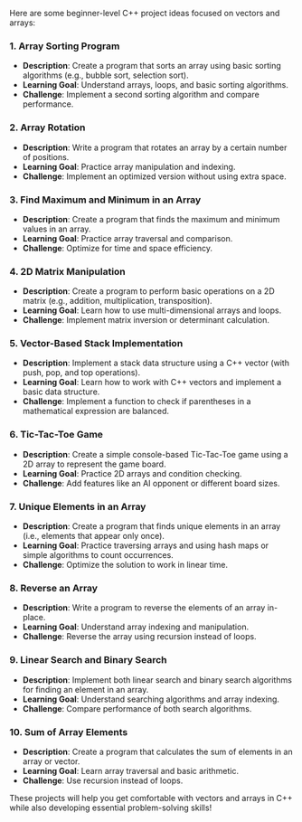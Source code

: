 Here are some beginner-level C++ project ideas focused on vectors and arrays:

### 1. **Array Sorting Program**
   - **Description**: Create a program that sorts an array using basic sorting algorithms (e.g., bubble sort, selection sort).
   - **Learning Goal**: Understand arrays, loops, and basic sorting algorithms.
   - **Challenge**: Implement a second sorting algorithm and compare performance.

### 2. **Array Rotation**
   - **Description**: Write a program that rotates an array by a certain number of positions.
   - **Learning Goal**: Practice array manipulation and indexing.
   - **Challenge**: Implement an optimized version without using extra space.

### 3. **Find Maximum and Minimum in an Array**
   - **Description**: Create a program that finds the maximum and minimum values in an array.
   - **Learning Goal**: Practice array traversal and comparison.
   - **Challenge**: Optimize for time and space efficiency.

### 4. **2D Matrix Manipulation**
   - **Description**: Create a program to perform basic operations on a 2D matrix (e.g., addition, multiplication, transposition).
   - **Learning Goal**: Learn how to use multi-dimensional arrays and loops.
   - **Challenge**: Implement matrix inversion or determinant calculation.

### 5. **Vector-Based Stack Implementation**
   - **Description**: Implement a stack data structure using a C++ vector (with push, pop, and top operations).
   - **Learning Goal**: Learn how to work with C++ vectors and implement a basic data structure.
   - **Challenge**: Implement a function to check if parentheses in a mathematical expression are balanced.

### 6. **Tic-Tac-Toe Game**
   - **Description**: Create a simple console-based Tic-Tac-Toe game using a 2D array to represent the game board.
   - **Learning Goal**: Practice 2D arrays and condition checking.
   - **Challenge**: Add features like an AI opponent or different board sizes.

### 7. **Unique Elements in an Array**
   - **Description**: Create a program that finds unique elements in an array (i.e., elements that appear only once).
   - **Learning Goal**: Practice traversing arrays and using hash maps or simple algorithms to count occurrences.
   - **Challenge**: Optimize the solution to work in linear time.

### 8. **Reverse an Array**
   - **Description**: Write a program to reverse the elements of an array in-place.
   - **Learning Goal**: Understand array indexing and manipulation.
   - **Challenge**: Reverse the array using recursion instead of loops.

### 9. **Linear Search and Binary Search**
   - **Description**: Implement both linear search and binary search algorithms for finding an element in an array.
   - **Learning Goal**: Understand searching algorithms and array indexing.
   - **Challenge**: Compare performance of both search algorithms.

### 10. **Sum of Array Elements**
   - **Description**: Create a program that calculates the sum of elements in an array or vector.
   - **Learning Goal**: Learn array traversal and basic arithmetic.
   - **Challenge**: Use recursion instead of loops.

These projects will help you get comfortable with vectors and arrays in C++ while also developing essential problem-solving skills!